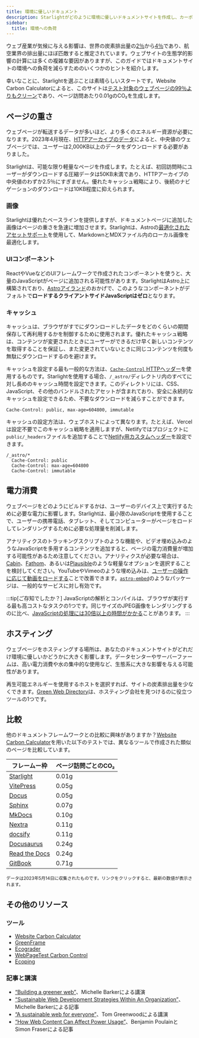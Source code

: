 ```yaml
---
title: 環境に優しいドキュメント
description: Starlightがどのように環境に優しいドキュメントサイトを作成し、カーボンフットプリントを減らすのに役立つかについて学びます。
sidebar:
  title: 環境への負荷
---
```


ウェブ産業が気候に与える影響は、世界の炭素排出量の[2％][sf]から[4％][bbc]であり、航空業界の排出量にほぼ匹敵すると推定されています。ウェブサイトの生態学的影響の計算には多くの複雑な要因がありますが、このガイドではドキュメントサイトの環境への負荷を減らすためのいくつかのヒントを紹介します。

幸いなことに、Starlightを選ぶことは素晴らしいスタートです。Website Carbon Calculatorによると、このサイトは[テスト対象のウェブページの99％よりもクリーン][sl-carbon]であり、ページ訪問あたり0.01gのCO₂を生成します。

## ページの重さ

ウェブページが転送するデータが多いほど、より多くのエネルギー資源が必要になります。2023年4月現在、[HTTPアーカイブのデータ][http]によると、中央値のウェブページでは、ユーザーは2,000KB以上のデータをダウンロードする必要がありました。

Starlightは、可能な限り軽量なページを作成します。たとえば、初回訪問時にユーザーがダウンロードする圧縮データは50KB未満であり、HTTPアーカイブの中央値のわずか2.5％にすぎません。優れたキャッシュ戦略により、後続のナビゲーションのダウンロードは10KB程度に抑えられます。

### 画像

Starlightは優れたベースラインを提供しますが、ドキュメントページに追加した画像はページの重さを急速に増加させます。Starlightは、Astroの[最適化されたアセットサポート][assets]を使用して、MarkdownとMDXファイル内のローカル画像を最適化します。

### UIコンポーネント

ReactやVueなどのUIフレームワークで作成されたコンポーネントを使うと、大量のJavaScriptがページに追加される可能性があります。StarlightはAstro上に構築されており、[Astroアイランド][islands]のおかげで、このようなコンポーネントがデフォルトで**ロードするクライアントサイドJavaScriptはゼロ**となります。

### キャッシュ

キャッシュは、ブラウザがすでにダウンロードしたデータをどのくらいの期間保存して再利用するかを制御するために使用されます。優れたキャッシュ戦略は、コンテンツが変更されたときにユーザーができるだけ早く新しいコンテンツを取得することを保証し、また変更されていないときに同じコンテンツを何度も無駄にダウンロードするのを避けます。

キャッシュを設定する最も一般的な方法は、[`Cache-Control` HTTPヘッダー][cache]を使用するものです。Starlightを使用する場合、`/_astro/`ディレクトリ内のすべてに対し長めのキャッシュ時間を設定できます。このディレクトリには、CSS、JavaScript、その他のバンドルされたアセットが含まれており、安全に永続的なキャッシュを設定できるため、不要なダウンロードを減らすことができます。

```
Cache-Control: public, max-age=604800, immutable
```

キャッシュの設定方法は、ウェブホストによって異なります。たとえば、Vercelは設定不要でこのキャッシュ戦略を適用しますが、Netlifyではプロジェクトに`public/_headers`ファイルを追加することで[Netlify用カスタムヘッダー][ntl-headers]を設定できます。

```
/_astro/*
  Cache-Control: public
  Cache-Control: max-age=604800
  Cache-Control: immutable
```

[cache]: https://csswizardry.com/2019/03/cache-control-for-civilians/
[ntl-headers]: https://docs.netlify.com/routing/headers/

## 電力消費

ウェブページをどのようにビルドするかは、ユーザーのデバイス上で実行するために必要な電力に影響します。Starlightは、最小限のJavaScriptを使用することで、ユーザーの携帯電話、タブレット、そしてコンピューターがページをロードしてレンダリングするために必要な処理量を削減します。

アナリティクスのトラッキングスクリプトのような機能や、ビデオ埋め込みのようなJavaScriptを多用するコンテンツを追加すると、ページの電力消費量が増加する可能性があるため注意してください。アナリティクスが必要な場合は、[Cabin][cabin]、[Fathom][fathom]、あるいは[Plausible][plausible]のような軽量なオプションを選択することを検討してください。YouTubeやVimeoのような埋め込みは、[ユーザーの操作に応じて動画をロードする][lazy-video]ことで改善できます。[`astro-embed`][embed]のようなパッケージは、一般的なサービスに対し有効です。

:::tip[ご存知でしたか？]
JavaScriptの解析とコンパイルは、ブラウザが実行する最も高コストなタスクの1つです。同じサイズのJPEG画像をレンダリングするのに比べ、[JavaScriptの処理には30倍以上の時間がかかる][cost-of-js]ことがあります。
:::

[cabin]: https://withcabin.com/
[fathom]: https://usefathom.com/
[plausible]: https://plausible.io/
[lazy-video]: https://web.dev/iframe-lazy-loading/
[embed]: https://www.npmjs.com/package/astro-embed
[cost-of-js]: https://medium.com/dev-channel/the-cost-of-javascript-84009f51e99e

## ホスティング

ウェブページをホスティングする場所は、あなたのドキュメントサイトがどれだけ環境に優しいかどうかに大きく影響します。データセンターやサーバーファームは、高い電力消費や水の集中的な使用など、生態系に大きな影響を与える可能性があります。

再生可能エネルギーを使用するホストを選択すれば、サイトの炭素排出量を少なくできます。[Green Web Directory][gwb]は、ホスティング会社を見つけるのに役立つツールの1つです。

[gwb]: https://www.thegreenwebfoundation.org/directory/

## 比較

他のドキュメントフレームワークとの比較に興味がありますか？[Website Carbon Calculator][wcc]を用いた以下のテストでは、異なるツールで作成された類似のページを比較しています。

| フレームー枠                | ページ訪問ごとのCO₂ |
| --------------------------- | ------------------- |
| [Starlight][sl-carbon]      | 0.01g               |
| [VitePress][vp-carbon]      | 0.05g               |
| [Docus][dc-carbon]          | 0.05g               |
| [Sphinx][sx-carbon]         | 0.07g               |
| [MkDocs][mk-carbon]         | 0.10g               |
| [Nextra][nx-carbon]         | 0.11g               |
| [docsify][dy-carbon]        | 0.11g               |
| [Docusaurus][ds-carbon]     | 0.24g               |
| [Read the Docs][rtd-carbon] | 0.24g               |
| [GitBook][gb-carbon]        | 0.71g               |

<small>データは2023年5月14日に収集されたものです。リンクをクリックすると、最新の数値が表示されます。</small>

[sl-carbon]: https://www.websitecarbon.com/website/starlight-astro-build-getting-started/
[vp-carbon]: https://www.websitecarbon.com/website/vitepress-dev-guide-what-is-vitepress/
[dc-carbon]: https://www.websitecarbon.com/website/docus-dev-introduction-getting-started/
[sx-carbon]: https://www.websitecarbon.com/website/sphinx-doc-org-en-master-usage-quickstart-html/
[mk-carbon]: https://www.websitecarbon.com/website/mkdocs-org-getting-started/
[nx-carbon]: https://www.websitecarbon.com/website/nextra-site-docs-docs-theme-start/
[dy-carbon]: https://www.websitecarbon.com/website/docsify-js-org/
[ds-carbon]: https://www.websitecarbon.com/website/docusaurus-io-docs/
[rtd-carbon]: https://www.websitecarbon.com/website/docs-readthedocs-io-en-stable-index-html/
[gb-carbon]: https://www.websitecarbon.com/website/docs-gitbook-com/

## その他のリソース

### ツール

- [Website Carbon Calculator][wcc]
- [GreenFrame](https://greenframe.io/)
- [Ecograder](https://ecograder.com/)
- [WebPageTest Carbon Control](https://www.webpagetest.org/carbon-control/)
- [Ecoping](https://ecoping.earth/)

### 記事と講演

- [“Building a greener web”](https://youtu.be/EfPoOt7T5lg)、Michelle Barkerによる講演
- [“Sustainable Web Development Strategies Within An Organization”](https://www.smashingmagazine.com/2022/10/sustainable-web-development-strategies-organization/)、Michelle Barkerによる記事
- [“A sustainable web for everyone”](https://2021.stateofthebrowser.com/speakers/tom-greenwood/)、Tom Greenwoodによる講演
- [“How Web Content Can Affect Power Usage”](https://webkit.org/blog/8970/how-web-content-can-affect-power-usage/)、Benjamin PoulainとSimon Fraserによる記事

[sf]: https://www.sciencefocus.com/science/what-is-the-carbon-footprint-of-the-internet/
[bbc]: https://www.bbc.com/future/article/20200305-why-your-internet-habits-are-not-as-clean-as-you-think
[http]: https://httparchive.org/reports/state-of-the-web
[assets]: https://docs.astro.build/ja/guides/assets/
[islands]: https://docs.astro.build/ja/concepts/islands/
[wcc]: https://www.websitecarbon.com/
